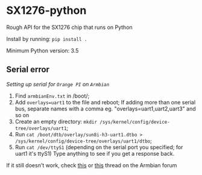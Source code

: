# SX1276-python
Rough API for the SX1276 chip that runs on Python

Install by running: `pip install .`

Minimum Python version: 3.5
## Serial error
*Setting up serial for `Orange PI` on `Armbian`*

1. Find `armbianEnv.txt` in /boot/;
2. Add `overlays=uart1` to the file and reboot;
   If adding more than one serial bus, separate names with a comma
   eg. "overlays=uart1,uart2,uart3" and so on
3. Create an empty directory:
   `mkdir /sys/kernel/config/device-tree/overlays/uart1`;
4. Run `cat /boot/dtb/overlay/sun8i-h3-uart1.dtbo > /sys/kernel/config/device-tree/overlays/uart1/dtbo`;
5. Run `cat /dev/ttyS1` (depending on the serial port you specified; for uart1 it's ttyS1)
   Type anything to see if you get a response back.

If it still doesn't work, check [this](https://forum.armbian.com/topic/3557-orangepi-pc-gpio-uart-and-arduino/) or [this](https://forum.armbian.com/topic/1524-orange-pi-one-how-to-enable-uart/) thread on the Armbian forum
